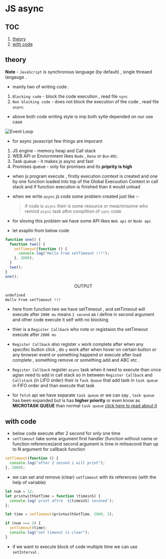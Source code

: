 # JS async

## TOC

1. [theory](#theory)
2. [with code](#with-code)

## theory

**Note** - `JavaScript` is synchronous language (by default) , single threaed langauge .

- mainly two of writing code .

1. `Blocking code` - block the code execution , read file `sync`
2. `Non blocking code` - does not block the execution of the code , read file `async`

- above both code writing style is imp both sytle depended on our use case

![Event Loop](https://media.discordapp.net/attachments/1205479570900521003/1239576331889672294/diagram-export-13-5-2024-7_09_08-pm.png?ex=66436ceb&is=66421b6b&hm=46f0f4484018ebf1278eb5e3100ff375599cfbe2c82afd7856a46cbd528f3590&=&format=webp&quality=lossless&width=594&height=525)

- for async javascript few things are imporant

1. JS engine - memory heap and Call stack
2. WEB API or Enviornment likes `Node` , `Deno` or `Bun` etc.
3. Task queue - it makes js async and fast
4. Promises queue - only for promises and its **priprity is high**

- when js program execute , firstly execution comtext is created and one by one function loaded into top of the Global Execuution Context in call stack and if function execution is finished than it would unload
- when we write `async` js code some problem created just like :-

  > if code is `async` their is some resource or meachnisome who remind `async` task aftre complition of `sync` code

- for sloving this problem we have some API likes `Web api` or `Node api`
- let exaplin from below code

```js
function one() {
  function two() {
    setTimeout(function () {
      console.log("Hello From setTimeout !!!");
    }, 2000);
  }
  two();
}
one();
```

<p style="text-align: center;"> OUTPUT </p>

```txt
undefined
Hello From setTimeout !!!
```

- here from function two we have setTimeout , and setTimeout will execute after `2000 ms` means `2 second` as i define in second argument and other code execute it self with no blocking

- thier is a `Register Callback` who note or registaion the setTimeout execute after `2000 ms`

- `Register Callback` also register `x` work complete after when any specifec button click , do `y` work after when hover on certain button or any browser event or something happend or execute after load complete , something remove or something add and ABC etc .

- `Register Callback` register `async` task when it need to execute than once agian need to add in call stack so in between `Register Callback` and `Callstack` (in LIFO order) their is `Task Queue` that add task in `task queue` in FIFO order and than execute that task

- for `fetch` api we have separate `task queue` or we can say , `task queue` has been expanded but is has **higher priority** or even know as **MICROTASK QUEUE** than normal `task queue` [click here to read about it](\05-api-promises.md)

## with code

- below code execute after 2 second for only one time
- `setTimeout` take some argument first handler (function without name or function references)and second argument is time in milisecond than up to N argument for callback function

```js
setTimeout(function () {
  console.log("after 2 second i will print");
}, 2000);
```

- we can set and remove (clear) `setTimeout` with its references (with the help of variable)

```js
let num = 12;
let printwithSetTime = function (timeinS) {
  console.log(`print aftre  ${timeinS} seconed`);
};

let time = setTimeout(printwithSetTime, 2000, 2);

if (num === 3) {
  setTimeout(time);
  console.log("set timeout is clear");
}
```

- if we want to execute block of code multiple time we can use `setInterval` .
